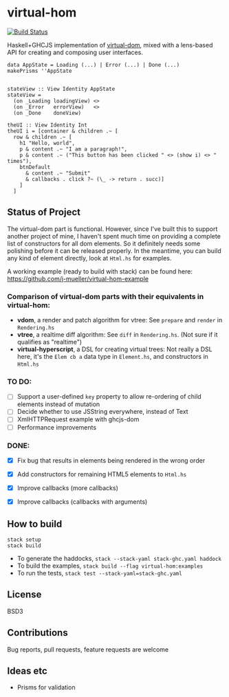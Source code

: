 # virtual-hom 
[![Build Status](https://travis-ci.org/j-mueller/virtual-hom.svg?branch=master)](https://travis-ci.org/j-mueller/virtual-hom)

Haskell+GHCJS implementation of [virtual-dom](https://github.com/Matt-Esch/virtual-dom), mixed with a lens-based API for creating and composing user interfaces.

```[haskell]
data AppState = Loading (...) | Error (...) | Done (...)
makePrisms ''AppState


stateView :: View Identity AppState
stateView =
  (on _Loading loadingView) <>
  (on _Error   errorView)   <>
  (on _Done    doneView)
```

```[haskell]
theUI :: View Identity Int
theUI i = [container & children .~ [
  row & children .~ [
    h1 "Hello, world",
    p & content .~ "I am a paragraph!",
    p & content .~ ("This button has been clicked " <> (show i) <> " times"),
    btnDefault 
      & content .~ "Submit"
      & callbacks . click ?~ (\_ -> return . succ)]
    ]
  ]
```

## Status of Project

The virtual-dom part is functional. However, since I've built this to support another project of mine, I haven't spent much time on providing a complete list of constructors for all dom elements. So it definitely needs some polishing before it can be released properly. In the meantime, you can build any kind of element directly, look at `Html.hs` for examples.

A working example (ready to build with stack) can be found here: https://github.com/j-mueller/virtual-hom-example


### Comparison of virtual-dom parts with their equivalents in virtual-hom:

- **vdom**, a render and patch algorithm for vtree: See `prepare` and `render` in `Rendering.hs`
- **vtree**, a realtime diff algorithm: See `diff` in `Rendering.hs`. (Not sure if it qualifies as "realtime")
- **virtual-hyperscript**, a DSL for creating virtual trees: Not really a DSL here, it's the `Elem cb a` data type in `Element.hs`, and constructors in `Html.hs`

### TO DO:

- [ ] Support a user-defined `key` property to allow re-ordering of child elements instead of mutation
- [ ] Decide whether to use JSString everywhere, instead of Text
- [ ] XmlHTTPRequest example with ghcjs-dom
- [ ] Performance improvements

### DONE: 

- [X] Fix bug that results in elements being rendered in the wrong order
- [x] Add constructors for remaining HTML5 elements to `Html.hs`
- [x] Improve callbacks (more callbacks)
- [x] Improve callbacks (callbacks with arguments)


## How to build

```
stack setup
stack build
```

* To generate the haddocks, `stack --stack-yaml stack-ghc.yaml haddock`
* To build the examples, `stack build --flag virtual-hom:examples`
* To run the tests, `stack test --stack-yaml=stack-ghc.yaml`

## License

BSD3

## Contributions

Bug reports, pull requests, feature requests are welcome


## Ideas etc

* Prisms for validation 